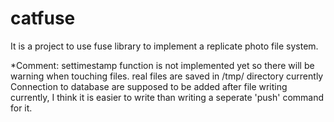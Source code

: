 # catfuse
It is a project to use fuse library to implement a replicate photo file system.
 

*Comment:
settimestamp function is not implemented yet so there will be warning when touching files.
real files are saved in /tmp/ directory currently
Connection to database are supposed to be added after file writing currently, I think it is easier to write than writing a seperate 'push' command for it.
